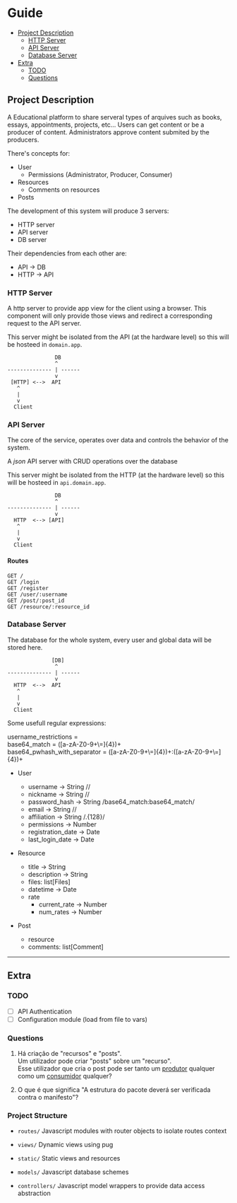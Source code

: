 # Guide

- [Project Description](#Project-Description)
    - [HTTP Server](#HTTP-Server)
    - [API Server](#API-Server)
    - [Database Server](#Database-Server)
- [Extra](#Extra)
    - [TODO](#TODO)
    - [Questions](#Questions)


## Project Description

A Educational platform to share serveral types of arquives such as books, essays, appointments, projects, etc... Users can get content or be a producer of content. Administrators approve content submited by the producers.

There's concepts for:
- User
    - Permissions (Administrator, Producer, Consumer)
- Resources
    - Comments on resources
- Posts

The development of this system will produce 3 servers:
- HTTP server
- API server
- DB server

Their dependencies from each other are:
- API -> DB
- HTTP -> API

### HTTP Server

A http server to provide app view for the client using a browser. This component will only provide those views and redirect a corresponding request to the API server.

This server might be isolated from the API (at the hardware level) so this will be hosteed in `domain.app`.

```
               DB
               ^
-------------- | ------
               v
 [HTTP] <-->  API
   ^
   |
   v
  Client
```

### API Server

The core of the service, operates over data and controls the behavior of the system.

A *json* API server with CRUD operations over the database

This server might be isolated from the HTTP (at the hardware level) so this will be hosteed in `api.domain.app`.

```
               DB
               ^
-------------- | ------
               v
  HTTP  <--> [API]
   ^
   |
   v
  Client
```

#### Routes

```
GET /
GET /login
GET /register
GET /user/:username
GET /post/:post_id
GET /resource/:resource_id
```

### Database Server

The database for the whole system, every user and global data will be stored here.

```
              [DB]
               ^
-------------- | ------
               v
  HTTP  <-->  API
   ^
   |
   v
  Client
```

Some usefull regular expressions:

username_restrictions = <br/>
base64_match = ([a-zA-Z0-9+\\=]{4})+<br/>
base64_pwhash_with_separator = ([a-zA-Z0-9+\\=]{4})+:([a-zA-Z0-9+\\=]{4})+<br/>

- User
    - username      -> String //
    - nickname      -> String //
    - password_hash -> String /base64_match:base64_match/
    - email         -> String //
    - affiliation   -> String /.{128}/
    - permissions   -> Number
    - registration_date -> Date
    - last_login_date   -> Date


- Resource
    - title       -> String
    - description -> String
    - files: list[Files]
    - datetime -> Date
    - rate
        - current_rate -> Number
        - num_rates    -> Number

- Post
    - resource
    - comments: list[Comment]


___
## Extra

### TODO

- [ ] API Authentication
- [ ] Configuration module (load from file to vars)

### Questions

1. Há criação de "recursos" e "posts".  
Um utilizador pode criar "posts" sobre um "recurso".  
Esse utilizador que cria o post pode ser tanto um <ins>produtor</ins> qualquer como um <ins>consumidor</ins> qualquer?

2. O que é que significa "A estrutura do pacote deverá ser verificada contra o manifesto"?


### Project Structure

- `routes/` Javascript modules with router objects to isolate routes context

- `views/` Dynamic views using pug

- `static/` Static views and resources

- `models/` Javascript database schemes

- `controllers/` Javascript model wrappers to provide data access abstraction